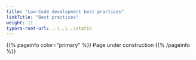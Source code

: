 ```yaml
---
title: "Low-Code development best practices"
linkTitle: "Best practices"
weight: 11
typora-root-url: ..\..\..\static
---
```


{{% pageinfo color="primary" %}}
Page under construction
{{% /pageinfo %}}
